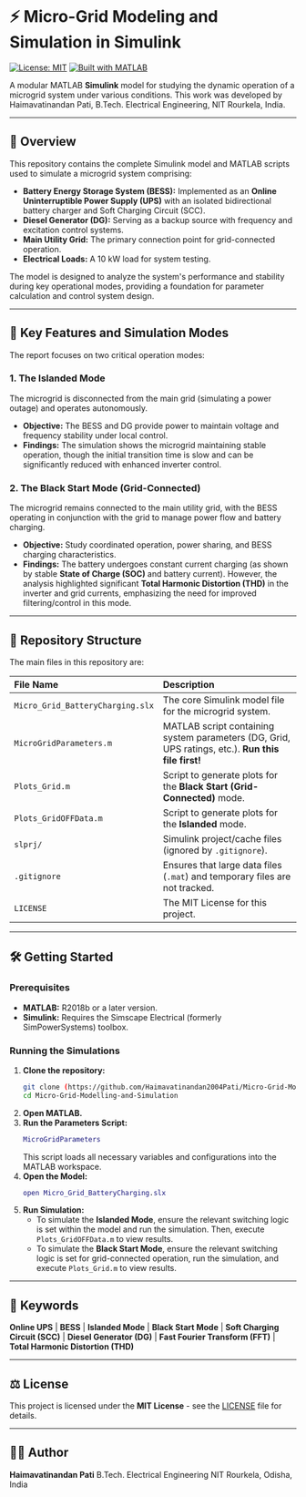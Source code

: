 # ⚡ Micro-Grid Modeling and Simulation in Simulink

[![License: MIT](https://img.shields.io/badge/License-MIT-yellow.svg)](LICENSE)
[![Built with MATLAB](https://img.shields.io/badge/MATLAB-Simulink-orange.svg)](https://www.mathworks.com/products/simulink.html)

A modular MATLAB **Simulink** model for studying the dynamic operation of a microgrid system under various conditions. This work was developed by Haimavatinandan Pati, B.Tech. Electrical Engineering, NIT Rourkela, India.

---

## 🎯 Overview

This repository contains the complete Simulink model and MATLAB scripts used to simulate a microgrid system comprising:

* **Battery Energy Storage System (BESS):** Implemented as an **Online Uninterruptible Power Supply (UPS)** with an isolated bidirectional battery charger and Soft Charging Circuit (SCC).
* **Diesel Generator (DG):** Serving as a backup source with frequency and excitation control systems.
* **Main Utility Grid:** The primary connection point for grid-connected operation.
* **Electrical Loads:** A 10 kW load for system testing.

The model is designed to analyze the system's performance and stability during key operational modes, providing a foundation for parameter calculation and control system design.

---

## 🚀 Key Features and Simulation Modes

The report focuses on two critical operation modes:

### 1. The Islanded Mode
The microgrid is disconnected from the main grid (simulating a power outage) and operates autonomously.
* **Objective:** The BESS and DG provide power to maintain voltage and frequency stability under local control.
* **Findings:** The simulation shows the microgrid maintaining stable operation, though the initial transition time is slow and can be significantly reduced with enhanced inverter control.

### 2. The Black Start Mode (Grid-Connected)
The microgrid remains connected to the main utility grid, with the BESS operating in conjunction with the grid to manage power flow and battery charging.
* **Objective:** Study coordinated operation, power sharing, and BESS charging characteristics.
* **Findings:** The battery undergoes constant current charging (as shown by stable **State of Charge (SOC)** and battery current). However, the analysis highlighted significant **Total Harmonic Distortion (THD)** in the inverter and grid currents, emphasizing the need for improved filtering/control in this mode.

---

## 📁 Repository Structure

The main files in this repository are:

| File Name | Description |
| :--- | :--- |
| `Micro_Grid_BatteryCharging.slx` | The core Simulink model file for the microgrid system. |
| `MicroGridParameters.m` | MATLAB script containing system parameters (DG, Grid, UPS ratings, etc.). **Run this file first!** |
| `Plots_Grid.m` | Script to generate plots for the **Black Start (Grid-Connected)** mode. |
| `Plots_GridOFFData.m` | Script to generate plots for the **Islanded** mode. |
| `slprj/` | Simulink project/cache files (ignored by `.gitignore`). |
| `.gitignore` | Ensures that large data files (`.mat`) and temporary files are not tracked. |
| `LICENSE` | The MIT License for this project. |

---

## 🛠️ Getting Started

### Prerequisites

* **MATLAB:** R2018b or a later version.
* **Simulink:** Requires the Simscape Electrical (formerly SimPowerSystems) toolbox.

### Running the Simulations

1.  **Clone the repository:**
    ```bash
    git clone (https://github.com/Haimavatinandan2004Pati/Micro-Grid-Modelling-and-Simulation.git)
    cd Micro-Grid-Modelling-and-Simulation
    ```
2.  **Open MATLAB.**
3.  **Run the Parameters Script:**
    ```matlab
    MicroGridParameters
    ```
    This script loads all necessary variables and configurations into the MATLAB workspace.
4.  **Open the Model:**
    ```matlab
    open Micro_Grid_BatteryCharging.slx
    ```
5.  **Run Simulation:**
    * To simulate the **Islanded Mode**, ensure the relevant switching logic is set within the model and run the simulation. Then, execute `Plots_GridOFFData.m` to view results.
    * To simulate the **Black Start Mode**, ensure the relevant switching logic is set for grid-connected operation, run the simulation, and execute `Plots_Grid.m` to view results.

---

## 📝 Keywords

**Online UPS** | **BESS** | **Islanded Mode** | **Black Start Mode** | **Soft Charging Circuit (SCC)** | **Diesel Generator (DG)** | **Fast Fourier Transform (FFT)** | **Total Harmonic Distortion (THD)**

---

## ⚖️ License

This project is licensed under the **MIT License** - see the [LICENSE](LICENSE) file for details.

---

## 👨‍💻 Author

**Haimavatinandan Pati**
B.Tech. Electrical Engineering
NIT Rourkela, Odisha, India
